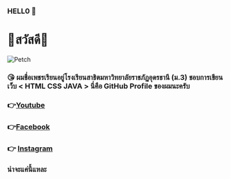 ### HELL0 👋
# 👋สวัสดี👋

![Petch](https://scontent.fbkk8-4.fna.fbcdn.net/v/t1.0-9/78592871_795179417583578_3165347161500024832_n.jpg?_nc_cat=100&_nc_sid=8bfeb9&_nc_eui2=AeG2mo2CGJnTmsRfTjLhaOIJZ1fs_LJzCRRnV-z8snMJFP7m_Ij7ggw7GUMjJv4WyQvAFhqxEZ4sLa_tlCJ3kASR&_nc_ohc=6iZT11ixAYgAX-ePk99&_nc_ht=scontent.fbkk8-4.fna&oh=422e92a0df1b09ff0f22e39ceb3aa115&oe=5F306ECB)

### 😘 ผมชื่อเพชรเรียนอยู่โรงเรียนสาธิตมหาวิทยาลัยราชภัฏอุดรธานี (ม.3) ชอบการเขียนเว็บ < HTML CSS JAVA > นี่คือ GitHub Profile ของผมนะครับ
### 👉[Youtube](https://www.youtube.com/channel/UCdZC4oScmOL3MTqsNkULZ6A?view_as=subscriber)<br>
### 👉[Facebook](https://www.facebook.com/profile.php?id=100012745818402)<br>
### 👉 [Instagram](https://www.instagram.com/wuttisok/?hl=th)<br>
### น่าจะแค่นี้แหละ





<!--
**porta8aom/porta8aom** is a ✨ _special_ ✨ repository because its `README.md` (this file) appears on your GitHub profile.

Here are some ideas to get you started:

- 🔭 I’m currently working on ...
- 🌱 I’m currently learning ...
- 👯 I’m looking to collaborate on ...
- 🤔 I’m looking for help with ...
- 💬 Ask me about ...
- 📫 How to reach me: ...
- 😄 Pronouns: ...
- ⚡ Fun fact: ...
-->
